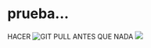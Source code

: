 # prueba...

 HACER ![GIT PULL](https://github.com/profeIAP/panelDeControl/wiki#actualizaci%C3%B3n) ANTES QUE NADA ![](http://findicons.com/files/icons/584/the_last_order_plus/128/alarm.png)

